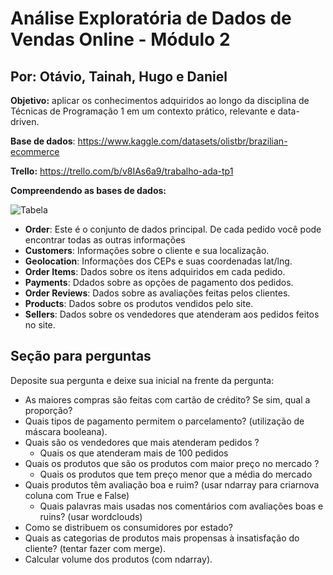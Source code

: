 # Análise Exploratória de Dados de Vendas Online - Módulo 2

## Por: Otávio, Tainah, Hugo e Daniel

**Objetivo:** aplicar os
conhecimentos adquiridos ao longo da disciplina de Técnicas de Programação 1 em
um contexto prático, relevante e data-driven.

**Base de dados**: https://www.kaggle.com/datasets/olistbr/brazilian-ecommerce

**Trello:** https://trello.com/b/v8IAs6a9/trabalho-ada-tp1

**Compreendendo as bases de dados:**

![Tabela](https://github.com/OtavioSotnas/AnaliseExploratoria-ADA-Santander/assets/142911747/47beffb2-ed6b-44ff-ad7c-9899aa5b7cbe)


- **Order**: Este é o conjunto de dados principal. De cada pedido você pode encontrar todas as outras informações
- **Customers**: Informações sobre o cliente e sua localização.
- **Geolocation**: Informações dos CEPs e suas coordenadas lat/lng.
- **Order Items**: Dados sobre os itens adquiridos em cada pedido.
- **Payments**: Ddados sobre as opções de pagamento dos pedidos.
- **Order Reviews**: Dados sobre as avaliações feitas pelos clientes.
- **Products**: Dados sobre os produtos vendidos pelo site.
- **Sellers**: Dados sobre os vendedores que atenderam aos pedidos feitos no site.
 
 
 ## Seção para perguntas 
Deposite sua pergunta e deixe sua inicial na frente da pergunta:
- As maiores compras são feitas com cartão de crédito? Se sim, qual a proporção?
- Quais tipos de pagamento permitem o parcelamento? (utilização de máscara booleana).
- Quais são os vendedores que mais atenderam pedidos ?
  - Quais os que atenderam mais de 100 pedidos
- Quais os produtos que são os produtos com maior preço no mercado ?
   - Quais os produtos que tem preço menor que a média do mercado
- Quais produtos têm avaliação boa e ruim? (usar ndarray para criarnova coluna com True e False)
  - Quais palavras mais usadas nos comentários com avaliações boas e ruins? (usar wordclouds)
- Como se distribuem os consumidores por estado?
- Quais as categorias de produtos mais propensas à insatisfação do cliente? (tentar fazer com merge).
- Calcular volume dos produtos (com ndarray).
